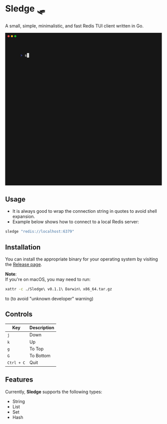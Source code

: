 # Sledge 🛷

A small, simple, minimalistic, and fast Redis TUI client written in Go.

<p align="center">
  <img src="./assets/demo.gif" width="700"/>
</p>

## Usage

- It is always good to wrap the connection string in quotes to avoid shell expansion.
- Example below shows how to connect to a local Redis server:

```sh
sledge "redis://localhost:6379"
```

## Installation

You can install the appropriate binary for your operating system by visiting the [Release page](https://github.com/somnek/sledge/releases/).

**Note**:  
If you're on macOS, you may need to run:

```sh
xattr -c ./Sledge\ v0.1.1\ Darwin\ x86_64.tar.gz
```

to (to avoid "unknown developer" warning)

## Controls

| Key        | Description |
| ---------- | ----------- |
| `j`        | Down        |
| `k`        | Up          |
| `g`        | To Top      |
| `G`        | To Bottom   |
| `Ctrl + C` | Quit        |

## Features

Currently, **Sledge** supports the following types:

- String
- List
- Set
- Hash
